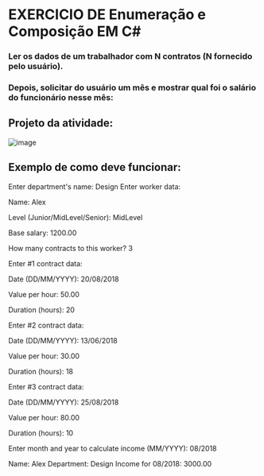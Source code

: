 # EXERCICIO DE Enumeração e Composição EM C#

### Ler os dados de um trabalhador com N contratos (N fornecido pelo usuário).
### Depois, solicitar do usuário um mês e mostrar qual foi o salário do funcionário nesse mês:

## Projeto da atividade:
![image](https://github.com/user-attachments/assets/4a250ac8-897b-4679-bdff-e5148d9f96cf)



## Exemplo de como deve funcionar:

Enter department's name: Design
Enter worker data:

Name: Alex

Level (Junior/MidLevel/Senior): MidLevel

Base salary: 1200.00

How many contracts to this worker? 3

Enter #1 contract data:

Date (DD/MM/YYYY): 20/08/2018

Value per hour: 50.00

Duration (hours): 20

Enter #2 contract data:

Date (DD/MM/YYYY): 13/06/2018

Value per hour: 30.00

Duration (hours): 18

Enter #3 contract data:

Date (DD/MM/YYYY): 25/08/2018

Value per hour: 80.00

Duration (hours): 10

Enter month and year to calculate income (MM/YYYY): 08/2018

Name: Alex
Department: Design
Income for 08/2018: 3000.00
